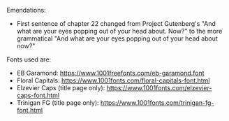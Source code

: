 Emendations:
* First sentence of chapter 22 changed from Project Gutenberg's "And what are your eyes popping out of your head about. Now?" to the more grammatical "And what are your eyes popping out of your head about now?"


Fonts used are:

* EB Garamond: https://www.1001freefonts.com/eb-garamond.font
* Floral Capitals: https://www.1001fonts.com/floral-capitals-font.html
* Elzevier Caps (title page only): https://www.1001fonts.com/elzevier-caps-font.html
* Trinigan FG (title page only): https://www.1001fonts.com/trinigan-fg-font.html
